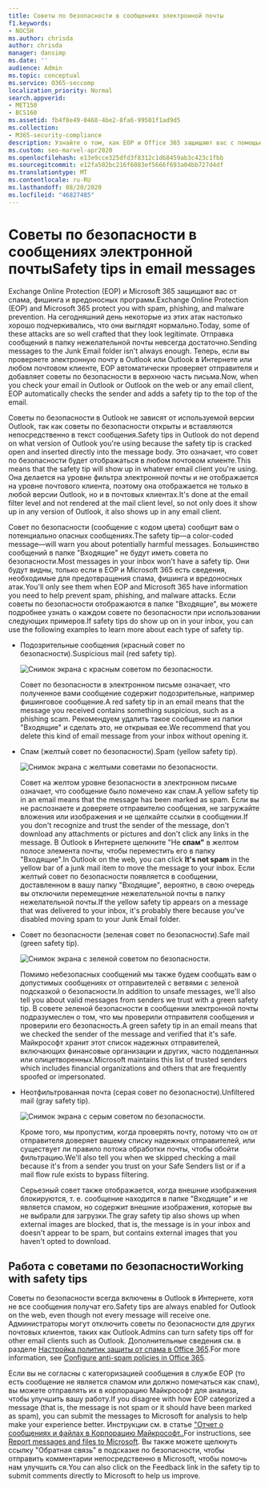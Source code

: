 ```yaml
---
title: Советы по безопасности в сообщениях электронной почты
f1.keywords:
- NOCSH
ms.author: chrisda
author: chrisda
manager: dansimp
ms.date: ''
audience: Admin
ms.topic: conceptual
ms.service: O365-seccomp
localization_priority: Normal
search.appverid:
- MET150
- BCS160
ms.assetid: fb4f8e49-0468-4be2-8fa6-99501f1ad9d5
ms.collection:
- M365-security-compliance
description: Узнайте о том, как EOP и Office 365 защищают вас с помощью спама, фишинга и вредоносных программ, добавляя советы по безопасности в верхней части писем.
ms.custom: seo-marvel-apr2020
ms.openlocfilehash: e13e9cce325dfd3f8312c1d68459ab3c423c1fbb
ms.sourcegitcommit: e12fa502bc216f6083ef5666f693a04bb727d4df
ms.translationtype: MT
ms.contentlocale: ru-RU
ms.lasthandoff: 08/20/2020
ms.locfileid: "46827485"
---
```

# <a name="safety-tips-in-email-messages"></a><span data-ttu-id="d6f44-103">Советы по безопасности в сообщениях электронной почты</span><span class="sxs-lookup"><span data-stu-id="d6f44-103">Safety tips in email messages</span></span>

<span data-ttu-id="d6f44-104">Exchange Online Protection (EOP) и Microsoft 365 защищают вас от спама, фишинга и вредоносных программ.</span><span class="sxs-lookup"><span data-stu-id="d6f44-104">Exchange Online Protection (EOP) and Microsoft 365 protect you with spam, phishing, and malware prevention.</span></span> <span data-ttu-id="d6f44-105">На сегодняшний день некоторые из этих атак настолько хорошо подчеркивались, что они выглядят нормально.</span><span class="sxs-lookup"><span data-stu-id="d6f44-105">Today, some of these attacks are so well crafted that they look legitimate.</span></span> <span data-ttu-id="d6f44-106">Отправка сообщений в папку нежелательной почты невсегда достаточно.</span><span class="sxs-lookup"><span data-stu-id="d6f44-106">Sending messages to the Junk Email folder isn't always enough.</span></span> <span data-ttu-id="d6f44-107">Теперь, если вы проверяете электронную почту в Outlook или Outlook в Интернете или любом почтовом клиенте, EOP автоматически проверяет отправителя и добавляет советы по безопасности в верхнюю часть письма.</span><span class="sxs-lookup"><span data-stu-id="d6f44-107">Now, when you check your email in Outlook or Outlook on the web or any email client, EOP automatically checks the sender and adds a safety tip to the top of the email.</span></span>

<span data-ttu-id="d6f44-108">Советы по безопасности в Outlook не зависят от используемой версии Outlook, так как советы по безопасности открыты и вставляются непосредственно в текст сообщения.</span><span class="sxs-lookup"><span data-stu-id="d6f44-108">Safety tips in Outlook do not depend on what version of Outlook you're using because the safety tip is cracked open and inserted directly into the message body.</span></span> <span data-ttu-id="d6f44-109">Это означает, что совет по безопасности будет отображаться в любом почтовом клиенте.</span><span class="sxs-lookup"><span data-stu-id="d6f44-109">This means that the safety tip will show up in whatever email client you're using.</span></span> <span data-ttu-id="d6f44-110">Она делается на уровне фильтра электронной почты и не отображается на уровне почтового клиента, поэтому она отображается не только в любой версии Outlook, но и в почтовых клиентах.</span><span class="sxs-lookup"><span data-stu-id="d6f44-110">It's done at the email filter level and not rendered at the mail client level, so not only does it show up in any version of Outlook, it also shows up in any email client.</span></span>

<span data-ttu-id="d6f44-111">Совет по безопасности (сообщение с кодом цвета) сообщит вам о потенциально опасных сообщениях.</span><span class="sxs-lookup"><span data-stu-id="d6f44-111">The safety tip—a color-coded message—will warn you about potentially harmful messages.</span></span> <span data-ttu-id="d6f44-112">Большинство сообщений в папке "Входящие" не будут иметь совета по безопасности.</span><span class="sxs-lookup"><span data-stu-id="d6f44-112">Most messages in your inbox won't have a safety tip.</span></span> <span data-ttu-id="d6f44-113">Они будут видны, только если в EOP и Microsoft 365 есть сведения, необходимые для предотвращения спама, фишинга и вредоносных атак.</span><span class="sxs-lookup"><span data-stu-id="d6f44-113">You'll only see them when EOP and Microsoft 365 have information you need to help prevent spam, phishing, and malware attacks.</span></span> <span data-ttu-id="d6f44-114">Если советы по безопасности отображаются в папке "Входящие", вы можете подробнее узнать о каждом совете по безопасности при использовании следующих примеров.</span><span class="sxs-lookup"><span data-stu-id="d6f44-114">If safety tips do show up on in your inbox, you can use the following examples to learn more about each type of safety tip.</span></span>

- <span data-ttu-id="d6f44-115">Подозрительные сообщения (красный совет по безопасности).</span><span class="sxs-lookup"><span data-stu-id="d6f44-115">Suspicious mail (red safety tip).</span></span>

    ![Снимок экрана с красным советом по безопасности.](../../media/5078a0be-e556-44a1-b169-09d780d26898.png)

    <span data-ttu-id="d6f44-117">Совет по безопасности в электронном письме означает, что полученное вами сообщение содержит подозрительные, например фишинговое сообщение.</span><span class="sxs-lookup"><span data-stu-id="d6f44-117">A red safety tip in an email means that the message you received contains something suspicious, such as a phishing scam.</span></span> <span data-ttu-id="d6f44-118">Рекомендуем удалить такое сообщение из папки "Входящие" и сделать это, не открывая ее.</span><span class="sxs-lookup"><span data-stu-id="d6f44-118">We recommend that you delete this kind of email message from your inbox without opening it.</span></span>

- <span data-ttu-id="d6f44-119">Спам (желтый совет по безопасности).</span><span class="sxs-lookup"><span data-stu-id="d6f44-119">Spam (yellow safety tip).</span></span>

    ![Снимок экрана с желтыми советами по безопасности.](../../media/793c9265-ea44-48fd-a98f-804fadd4163b.png)

    <span data-ttu-id="d6f44-121">Совет на желтом уровне безопасности в электронном письме означает, что сообщение было помечено как спам.</span><span class="sxs-lookup"><span data-stu-id="d6f44-121">A yellow safety tip in an email means that the message has been marked as spam.</span></span> <span data-ttu-id="d6f44-122">Если вы не распознаете и доверяете отправителю сообщения, не загружайте вложения или изображения и не щелкайте ссылки в сообщении.</span><span class="sxs-lookup"><span data-stu-id="d6f44-122">If you don't recognize and trust the sender of the message, don't download any attachments or pictures and don't click any links in the message.</span></span> <span data-ttu-id="d6f44-123">В Outlook в Интернете щелкните "Не **спам"** в желтом полосе элемента почты, чтобы переместить его в папку "Входящие".</span><span class="sxs-lookup"><span data-stu-id="d6f44-123">In Outlook on the web, you can click **It's not spam** in the yellow bar of a junk mail item to move the message to your inbox.</span></span> <span data-ttu-id="d6f44-124">Если желтый совет по безопасности появляется в сообщении, доставленном в вашу папку "Входящие", вероятно, в свою очередь вы отключили перемещение нежелательной почты в папку нежелательной почты.</span><span class="sxs-lookup"><span data-stu-id="d6f44-124">If the yellow safety tip appears on a message that was delivered to your inbox, it's probably there because you've disabled moving spam to your Junk Email folder.</span></span>

- <span data-ttu-id="d6f44-125">Совет по безопасности (зеленая совет по безопасности).</span><span class="sxs-lookup"><span data-stu-id="d6f44-125">Safe mail (green safety tip).</span></span>

    ![Снимок экрана с зеленой советом по безопасности.](../../media/acbc11d0-f626-4848-9fbf-66eeeda3f803.png)

    <span data-ttu-id="d6f44-127">Помимо небезопасных сообщений мы также будем сообщать вам о допустимых сообщениях от отправителей с ветвями с зеленой подсказкой о безопасности.</span><span class="sxs-lookup"><span data-stu-id="d6f44-127">In addition to unsafe messages, we'll also tell you about valid messages from senders we trust with a green safety tip.</span></span> <span data-ttu-id="d6f44-128">В совете зеленой безопасности в сообщении электронной почты подразумеслен о том, что мы проверили отправителя сообщения и проверили его безопасность.</span><span class="sxs-lookup"><span data-stu-id="d6f44-128">A green safety tip in an email means that we checked the sender of the message and verified that it's safe.</span></span> <span data-ttu-id="d6f44-129">Майкрософт хранит этот список надежных отправителей, включающих финансовые организации и других, часто подделанных или олицетворенных.</span><span class="sxs-lookup"><span data-stu-id="d6f44-129">Microsoft maintains this list of trusted senders which includes financial organizations and others that are frequently spoofed or impersonated.</span></span>

- <span data-ttu-id="d6f44-130">Неотфильтрованная почта (серая совет по безопасности).</span><span class="sxs-lookup"><span data-stu-id="d6f44-130">Unfiltered mail (gray safety tip).</span></span>

    ![Снимок экрана с серым советом по безопасности.](../../media/c4d0cf8f-08e9-4c84-beee-1d9e0b022e0a.png)

    <span data-ttu-id="d6f44-132">Кроме того, мы пропустим, когда проверять почту, потому что он от отправителя доверяет вашему списку надежных отправителей, или существует ли правило потока обработки почты, чтобы обойти фильтрацию.</span><span class="sxs-lookup"><span data-stu-id="d6f44-132">We'll also tell you when we skipped checking a mail because it's from a sender you trust on your Safe Senders list or if a mail flow rule exists to bypass filtering.</span></span>

    <span data-ttu-id="d6f44-133">Серьезный совет также отображается, когда внешние изображения блокируются, т. е. сообщение находится в папке "Входящие" и не является спамом, но содержит внешние изображения, которые вы не выбрали для загрузки.</span><span class="sxs-lookup"><span data-stu-id="d6f44-133">The gray safety tip also shows up when external images are blocked, that is, the message is in your inbox and doesn't appear to be spam, but contains external images that you haven't opted to download.</span></span>

## <a name="working-with-safety-tips"></a><span data-ttu-id="d6f44-134">Работа с советами по безопасности</span><span class="sxs-lookup"><span data-stu-id="d6f44-134">Working with safety tips</span></span>

<span data-ttu-id="d6f44-135">Советы по безопасности всегда включены в Outlook в Интернете, хотя не все сообщения получат его.</span><span class="sxs-lookup"><span data-stu-id="d6f44-135">Safety tips are always enabled for Outlook on the web, even though not every message will receive one.</span></span> <span data-ttu-id="d6f44-136">Администраторы могут отключить советы по безопасности для других почтовых клиентов, таких как Outlook.</span><span class="sxs-lookup"><span data-stu-id="d6f44-136">Admins can turn safety tips off for other email clients such as Outlook.</span></span> <span data-ttu-id="d6f44-137">Дополнительные сведения см. в разделе [Настройка политик защиты от спама в Office 365](configure-your-spam-filter-policies.md).</span><span class="sxs-lookup"><span data-stu-id="d6f44-137">For more information, see [Configure anti-spam policies in Office 365](configure-your-spam-filter-policies.md).</span></span>

<span data-ttu-id="d6f44-138">Если вы не согласны с категоризацией сообщения в службе EOP (то есть сообщение не является спамом или должно помечаться как спам), вы можете отправлять их в корпорацию Майкрософт для анализа, чтобы улучшить вашу работу.</span><span class="sxs-lookup"><span data-stu-id="d6f44-138">If you disagree with how EOP categorized a message (that is, the message is not spam or it should have been marked as spam), you can submit the messages to Microsoft for analysis to help make your experience better.</span></span> <span data-ttu-id="d6f44-139">Инструкции см. в статье ["Отчет о сообщениях и файлах в Корпорацию Майкрософт..](report-junk-email-messages-to-microsoft.md)</span><span class="sxs-lookup"><span data-stu-id="d6f44-139">For instructions, see [Report messages and files to Microsoft](report-junk-email-messages-to-microsoft.md).</span></span> <span data-ttu-id="d6f44-140">Вы также можете щелкнуть ссылку "Обратная связь" в подсказке по безопасности, чтобы отправить комментарии непосредственно в Microsoft, чтобы помочь нам улучшить ся.</span><span class="sxs-lookup"><span data-stu-id="d6f44-140">You can also click on the Feedback link in the safety tip to submit comments directly to Microsoft to help us improve.</span></span>
